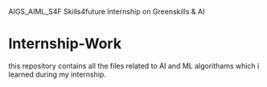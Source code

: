 AIGS_AIML_S4F
Skills4future Internship on Greenskills & AI
# Internship-Work
this repository contains all the files related to AI and ML algorithams  which i learned during my internship.

